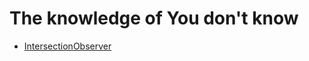 # The knowledge of You don't know

- [IntersectionObserver](https://github.com/Gloomysunday28/unknow-knowledge/tree/master/Unkow%20One)